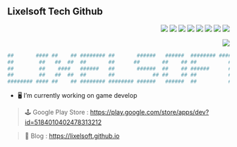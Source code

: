## Lixelsoft Tech Github

<div align=right>
<img src="https://img.shields.io/badge/Unity-000000?style=flat-square&logo=Unity&logoColor=white"/>
<img src="https://img.shields.io/badge/Firebase-FFBF3B?style=flat-square&logo=Firebase&logoColor=white"/>
<img src="https://img.shields.io/badge/Javascript-FBBA00?style=flat-square&logo=Javascript&logoColor=white"/>
<img src="https://img.shields.io/badge/Solidity-363636?style=flat-square&logo=Solidity&logoColor=white"/>
<img src="https://img.shields.io/badge/Go-00ADD8?style=flat-square&logo=Go&logoColor=white"/>
<img src="https://img.shields.io/badge/Amazon Aws-232F3E?style=flat-square&logo=Amazon Aws&logoColor=white"/>
<img src="https://img.shields.io/badge/Redis-DC382D?style=flat-square&logo=Redis&logoColor=white"/>
<img src="https://img.shields.io/badge/Python-3776AB?style=flat-square&logo=Python&logoColor=white"/>

  
<a href="https://hits.seeyoufarm.com"><img src="https://hits.seeyoufarm.com/api/count/incr/badge.svg?url=https%3A%2F%2Fgithub.com%2Flixelsoft&count_bg=%2379C83D&title_bg=%23555555&icon=&icon_color=%23E7E7E7&title=hits&edge_flat=false"/></a>
</div>


```sh
##       #### ##    ## ######## ##       ######   ######  ######## ########
##        ##   ##  ##  ##       ##      ##       ##    ## ##          ##
##        ##    ####   ######   ##       ######  ##    ## ######      ## 
##        ##   ##  ##  ##       ##            ## ##    ## ##          ## 
######## #### ##    ## ######## ######## ######   ######  ##          ## 
```

- 🖥  I’m currently working on game develop

> 🕹 Google Play Store :
https://play.google.com/store/apps/dev?id=5184010402478313212

> 📒 Blog :
https://lixelsoft.github.io

<!--
**lixelsoft/lixelsoft** is a ✨ _special_ ✨ repository because its `README.md` (this file) appears on your GitHub profile.

Here are some ideas to get you started:

- 🔭 I’m currently working on ...
- 🌱 I’m currently learning ...
- 👯 I’m looking to collaborate on ...
- 🤔 I’m looking for help with ...
- 💬 Ask me about ...
- 📫 How to reach me: ...
- 😄 Pronouns: ...
- ⚡ Fun fact: ...
-->
